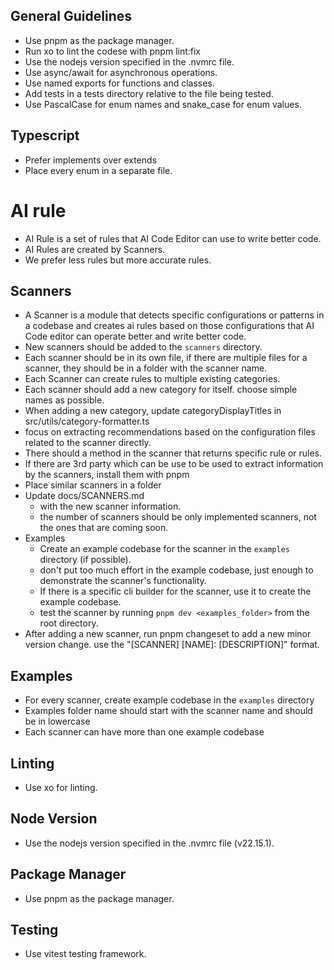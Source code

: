 ## General Guidelines

- Use pnpm as the package manager.
- Run xo to lint the codese with pnpm lint:fix
- Use the nodejs version specified in the .nvmrc file.
- Use async/await for asynchronous operations.
- Use named exports for functions and classes.
- Add tests in a tests directory relative to the file being tested.
- Use PascalCase for enum names and snake_case for enum values.

## Typescript

- Prefer implements over extends
- Place every enum in a separate file.

# AI rule
- AI Rule is a set of rules that AI Code Editor can use to write better code.
- AI Rules are created by Scanners.
- We prefer less rules but more accurate rules.

## Scanners

- A Scanner is a module that detects specific configurations or patterns in a codebase and creates ai rules based on those configurations that AI Code editor can operate better and write better code.
- New scanners should be added to the `scanners` directory.
- Each scanner should be in its own file, if there are multiple files for a scanner, they should be in a folder with the scanner name.
- Each Scanner can create rules to multiple existing categories.
- Each scanner should add a new category for itself. choose simple names as possible.
- When adding a new category, update categoryDisplayTitles in src/utils/category-formatter.ts
- focus on extracting recommendations based on the configuration files related to the scanner directly.
- There should a method in the scanner that returns specific rule or rules.
- If there are 3rd party which can be use to be used to extract information by the scanners, install them with pnpm
- Place similar scanners in a folder
- Update docs/SCANNERS.md
  - with the new scanner information.
  - the number of scanners should be only implemented scanners, not the ones that are coming soon.
- Examples
  - Create an example codebase for the scanner in the `examples` directory (if possible).
  - don't put too much effort in the example codebase, just enough to demonstrate the scanner's functionality.
  - If there is a specific cli builder for the scanner, use it to create the example codebase.
  - test the scanner by running `pnpm dev <examples_folder>` from the root directory.
- After adding a new scanner, run pnpm changeset to add a new minor version change. use the "[SCANNER] [NAME]: [DESCRIPTION]" format.

## Examples

- For every scanner, create example codebase in the `examples` directory
- Examples folder name should start with the scanner name and should be in lowercase
- Each scanner can have more than one example codebase

<!-- PSST-AI-INSTRUCTIONS-START -->

## Linting

- Use xo for linting.

## Node Version

- Use the nodejs version specified in the .nvmrc file (v22.15.1).

## Package Manager

- Use pnpm as the package manager.

## Testing

- Use vitest testing framework.
<!-- PSST-AI-INSTRUCTIONS-END -->
